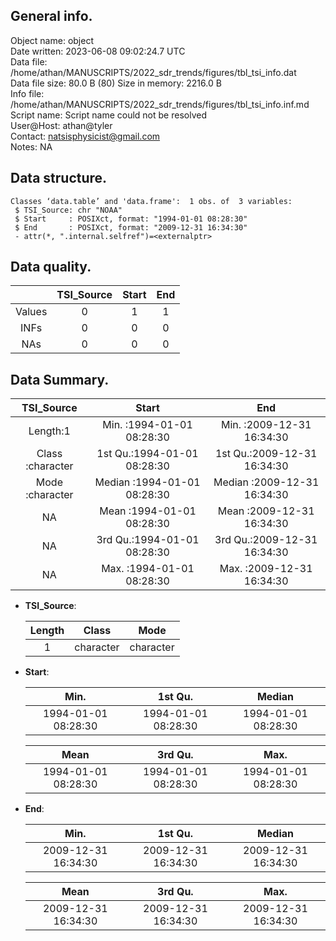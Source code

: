 <!-- This is a markdown file. -->


 General info.
---------------

Object name:    object      
Date written:   2023-06-08 09:02:24.7 UTC  
Data file:      /home/athan/MANUSCRIPTS/2022_sdr_trends/figures/tbl_tsi_info.dat      
Data file size: 80.0 B (80) 
Size in memory: 2216.0 B      
Info file:      /home/athan/MANUSCRIPTS/2022_sdr_trends/figures/tbl_tsi_info.inf.md      
Script name:    Script name could not be resolved      
User@Host:      athan@tyler   
Contact:        <natsisphysicist@gmail.com>      
Notes:          NA      


 Data structure.
-----------------

```
Classes ‘data.table’ and 'data.frame':	1 obs. of  3 variables:
 $ TSI_Source: chr "NOAA"
 $ Start     : POSIXct, format: "1994-01-01 08:28:30"
 $ End       : POSIXct, format: "2009-12-31 16:34:30"
 - attr(*, ".internal.selfref")=<externalptr> 
```


 Data quality.
---------------

| &nbsp; | TSI_Source | Start | End |
|:------:|:----------:|:-----:|:---:|
| Values |     0      |   1   |  1  |
|  INFs  |     0      |   0   |  0  |
|  NAs   |     0      |   0   |  0  |


 Data Summary.
---------------

|    TSI_Source    |            Start            |             End             |
|:----------------:|:---------------------------:|:---------------------------:|
|     Length:1     | Min.   :1994-01-01 08:28:30 | Min.   :2009-12-31 16:34:30 |
| Class :character | 1st Qu.:1994-01-01 08:28:30 | 1st Qu.:2009-12-31 16:34:30 |
| Mode  :character | Median :1994-01-01 08:28:30 | Median :2009-12-31 16:34:30 |
|        NA        | Mean   :1994-01-01 08:28:30 | Mean   :2009-12-31 16:34:30 |
|        NA        | 3rd Qu.:1994-01-01 08:28:30 | 3rd Qu.:2009-12-31 16:34:30 |
|        NA        | Max.   :1994-01-01 08:28:30 | Max.   :2009-12-31 16:34:30 |



  * **TSI_Source**:


    | Length |   Class   |   Mode    |
    |:------:|:---------:|:---------:|
    |   1    | character | character |

  * **Start**:


    |        Min.         |       1st Qu.       |       Median        |
    |:-------------------:|:-------------------:|:-------------------:|
    | 1994-01-01 08:28:30 | 1994-01-01 08:28:30 | 1994-01-01 08:28:30 |



    |        Mean         |       3rd Qu.       |        Max.         |
    |:-------------------:|:-------------------:|:-------------------:|
    | 1994-01-01 08:28:30 | 1994-01-01 08:28:30 | 1994-01-01 08:28:30 |

  * **End**:


    |        Min.         |       1st Qu.       |       Median        |
    |:-------------------:|:-------------------:|:-------------------:|
    | 2009-12-31 16:34:30 | 2009-12-31 16:34:30 | 2009-12-31 16:34:30 |



    |        Mean         |       3rd Qu.       |        Max.         |
    |:-------------------:|:-------------------:|:-------------------:|
    | 2009-12-31 16:34:30 | 2009-12-31 16:34:30 | 2009-12-31 16:34:30 |


<!-- end of list -->


